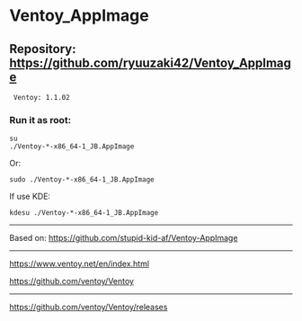 # Ventoy_AppImage

## Repository: https://github.com/ryuuzaki42/Ventoy_AppImage
     Ventoy: 1.1.02

### Run it as root:
    su
    ./Ventoy-*-x86_64-1_JB.AppImage

Or:

    sudo ./Ventoy-*-x86_64-1_JB.AppImage

If use KDE:

    kdesu ./Ventoy-*-x86_64-1_JB.AppImage

---
Based on: https://github.com/stupid-kid-af/Ventoy-AppImage

---
https://www.ventoy.net/en/index.html

https://github.com/ventoy/Ventoy

---
https://github.com/ventoy/Ventoy/releases
